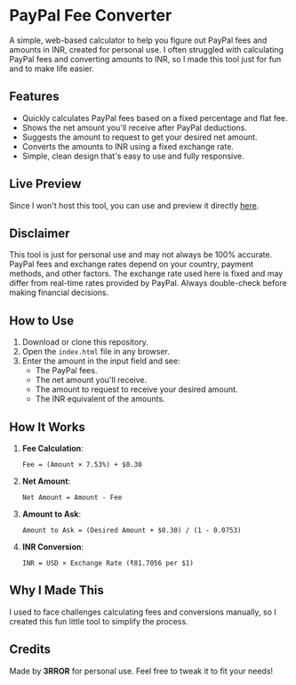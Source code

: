 # PayPal Fee Converter

A simple, web-based calculator to help you figure out PayPal fees and amounts in INR, created for personal use. I often struggled with calculating PayPal fees and converting amounts to INR, so I made this tool just for fun and to make life easier.

## Features
- Quickly calculates PayPal fees based on a fixed percentage and flat fee.
- Shows the net amount you'll receive after PayPal deductions.
- Suggests the amount to request to get your desired net amount.
- Converts the amounts to INR using a fixed exchange rate.
- Simple, clean design that's easy to use and fully responsive.

## Live Preview
Since I won't host this tool, you can use and preview it directly [here](https://htmlpreview.github.io/?https://github.com/3RRORCodes/payapl-fee-converter/blob/main/index.html).  

## Disclaimer
This tool is just for personal use and may not always be 100% accurate. PayPal fees and exchange rates depend on your country, payment methods, and other factors. The exchange rate used here is fixed and may differ from real-time rates provided by PayPal. Always double-check before making financial decisions.

## How to Use
1. Download or clone this repository.
2. Open the `index.html` file in any browser.
3. Enter the amount in the input field and see:
   - The PayPal fees.
   - The net amount you'll receive.
   - The amount to request to receive your desired amount.
   - The INR equivalent of the amounts.

## How It Works
1. **Fee Calculation**: 
   ```
   Fee = (Amount × 7.53%) + $0.30
   ```
2. **Net Amount**: 
   ```
   Net Amount = Amount - Fee
   ```
3. **Amount to Ask**: 
   ```
   Amount to Ask = (Desired Amount + $0.30) / (1 - 0.0753)
   ```
4. **INR Conversion**: 
   ```
   INR = USD × Exchange Rate (₹81.7056 per $1)
   ```

## Why I Made This
I used to face challenges calculating fees and conversions manually, so I created this fun little tool to simplify the process.

## Credits
Made by **3RROR** for personal use. Feel free to tweak it to fit your needs!
